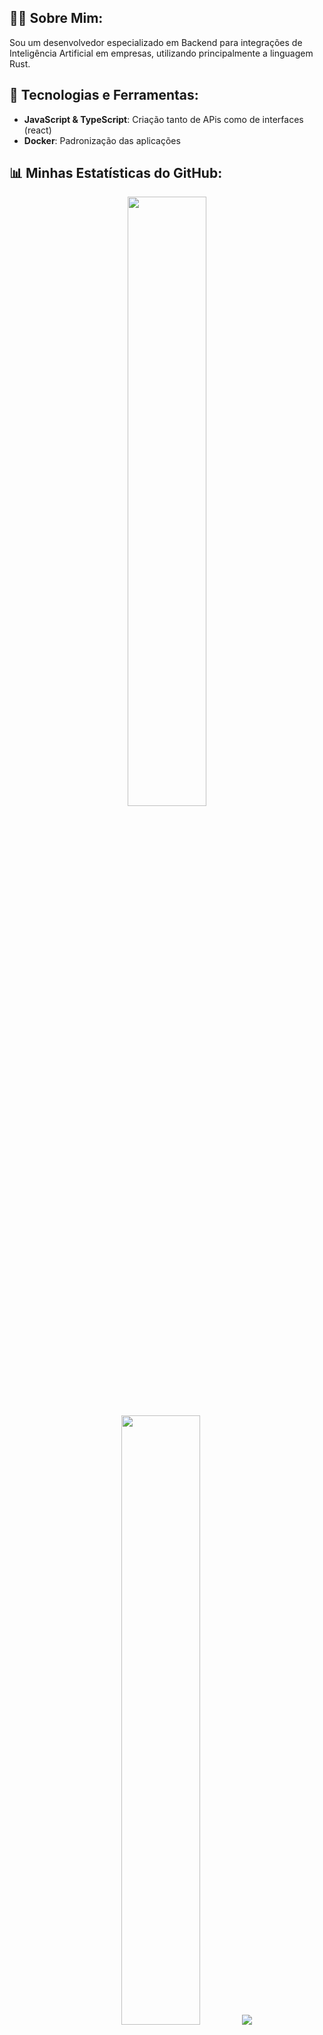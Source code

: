 ## 👨‍💻 Sobre Mim:
Sou um desenvolvedor especializado em Backend para integrações de Inteligência Artificial em empresas, utilizando principalmente a linguagem Rust.

## 🚀 Tecnologias e Ferramentas:
- **JavaScript & TypeScript**: Criação tanto de APis como de interfaces (react)
- **Docker**: Padronização das aplicações

## 📊 Minhas Estatísticas do GitHub:
<p align="center">
  <img height="50%" width="auto" src="https://github-readme-stats.vercel.app/api?username=NandoSchlemper&show_icons=true&count_private=true&theme=darcula&hide_border=true&hide=issues,contribs&bg_color=00500700">
  <img height="50%" width="auto" src="https://github-readme-stats.vercel.app/api/top-langs/?username=NandoSchlemper&layout=compact&hide_border=true&theme=darcula&bg_color=00000000&langs_count=3&hide=jupyter%20notebook,tex,html,css,php,Dockerfile&exclude_repo=Pacman-AI&langs=Python,Rust,JavaScript,Go,Golang">
  <img src="https://github-readme-streak-stats.herokuapp.com?user=NandoSchlemper&theme=darcula&hide_border=true&background=FFFFFF00">
  <br>
  <br>
</p>

## 📫 Contato:
- **Email**: [bkschlemper@gmail.com](mailto:bkschlemper@gmail.com)
- **LinkedIn**: [Fernando Meurer Schlemper](https://www.linkedin.com/in/fernando-meurer-33662a277)
- **GitHub**: [NandoSchlemper](https://github.com/NandoSchlemper)
